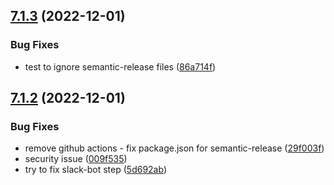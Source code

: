 ## [7.1.3](https://github.com/swipejobs/query-string/compare/v7.1.2...v7.1.3) (2022-12-01)


### Bug Fixes

* test to ignore semantic-release files ([86a714f](https://github.com/swipejobs/query-string/commit/86a714f3d9762fc1f9381408f097dce70bbd26e4))

## [7.1.2](https://github.com/swipejobs/query-string/compare/v7.1.1...v7.1.2) (2022-12-01)


### Bug Fixes

* remove github actions - fix package.json for semantic-release ([29f003f](https://github.com/swipejobs/query-string/commit/29f003f97f85abbd47ac61e550678140d4a0189b))
* security issue ([009f535](https://github.com/swipejobs/query-string/commit/009f53590fc80545888979665c95d03e4464b508))
* try to fix slack-bot step ([5d692ab](https://github.com/swipejobs/query-string/commit/5d692ab3dbb98bc198e02d701c2808f11a773cbe))
